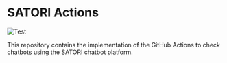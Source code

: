 
# SATORI Actions

![Test](https://github.com/jesusc/satori/workflows/test-satori-action/badge.svg)

This repository contains the implementation of the GitHub Actions to check chatbots using the SATORI chatbot platform.
